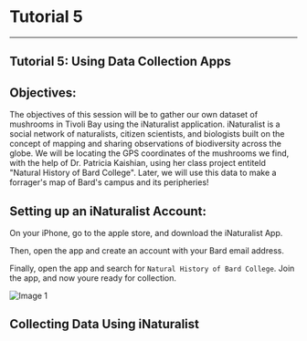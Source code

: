 # Tutorial 5 
-------------------------

## Tutorial 5: Using Data Collection Apps 

## Objectives: 

The objectives of this session will be to gather our own dataset of mushrooms in Tivoli Bay using the iNaturalist application. iNaturalist is a social network of naturalists, citizen scientists, and biologists built on the concept of mapping and sharing observations of biodiversity across the globe. We will be locating the GPS coordinates of the mushrooms we find, with the help of Dr. Patricia Kaishian, using her class project entiteld "Natural History of Bard College". Later, we will use this data to make a forrager's map of Bard's campus and its peripheries! 

## Setting up an iNaturalist Account: 

On your iPhone, go to the apple store, and download the iNaturalist App. 

Then, open the app and create an account with your Bard email address. 

Finally, open the app and search for `Natural History of Bard College`. Join the app, and now youre ready for collection. 

![Image 1](/Mapping-Global-Foodscapes/assets/img/Tutorial-5/1-Tutorial-5.png)

## Collecting Data Using iNaturalist